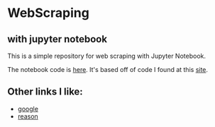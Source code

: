 # WebScraping
## with jupyter notebook

This is a simple repository for web scraping with Jupyter Notebook.

The notebook code is [here](https://github.com/hanchak/WebScrape/blob/master/ScrapeTheWeather.ipynb). 
It's based off of code I found at this [site](https://www.dataquest.io/blog/web-scraping-tutorial-python/).

## Other links I like:
- [google](https://www.google.com)
- [reason](https://www.reason.com)
